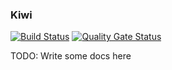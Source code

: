 ### Kiwi
[![Build Status](https://travis-ci.com/kiwiproject/kiwi.svg?branch=master)](https://travis-ci.com/kiwiproject/kiwi)
[![Quality Gate Status](https://sonarcloud.io/api/project_badges/measure?project=kiwiproject_kiwi&metric=alert_status)](https://sonarcloud.io/dashboard?id=kiwiproject_kiwi)

TODO: Write some docs here